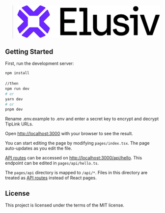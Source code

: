 > <img src="public/elusiv3.png" alt="Elusiv" width="500">

## Getting Started

First, run the development server:

```bash
npm install

//then
npm run dev
# or
yarn dev
# or
pnpm dev
```

Rename .env.example to .env and enter a secret key to encrypt and decrypt TipLink URLs. 

Open [http://localhost:3000](http://localhost:3000) with your browser to see the result.

You can start editing the page by modifying `pages/index.tsx`. The page auto-updates as you edit the file.

[API routes](https://nextjs.org/docs/api-routes/introduction) can be accessed on [http://localhost:3000/api/hello](http://localhost:3000/api/hello). This endpoint can be edited in `pages/api/hello.ts`.

The `pages/api` directory is mapped to `/api/*`. Files in this directory are treated as [API routes](https://nextjs.org/docs/api-routes/introduction) instead of React pages.

## License
This project is licensed under the terms of the MIT license.